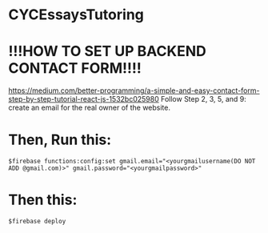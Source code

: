 # CYCEssaysTutoring


# !!!HOW TO SET UP BACKEND CONTACT FORM!!!!
https://medium.com/better-programming/a-simple-and-easy-contact-form-step-by-step-tutorial-react-js-1532bc025980
Follow Step 2, 3, 5, and 9: create an email for the real owner of the website.

# Then, Run this:
`$firebase functions:config:set gmail.email="<yourgmailusername(DO NOT ADD @gmail.com)>" gmail.password="<yourgmailpassword>"`

# Then this:
`$firebase deploy`
